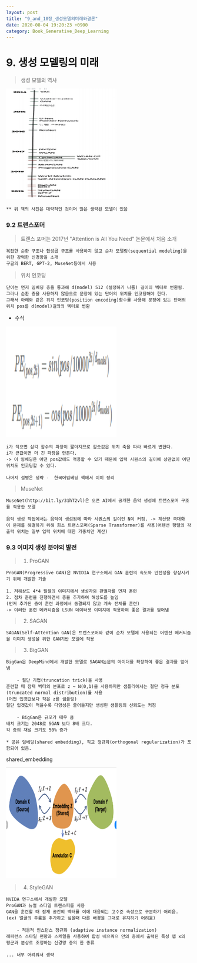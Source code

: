 ```yaml
---
layout: post
title: "9_and_10장_생성모델의미래와결론"
date: 2020-08-04 19:20:23 +0900
category: Book_Generative_Deep_Learning
---
```



# 9. 생성 모델링의 미래

> 생성 모델의 역사 <br>

<img src="/img/book/Generative_Deep_Learning_미술관에_GAN_딥러닝_실전_프로젝트/생성모델_역사.PNG" width="300px" height="300px"></img> <br>

```
** 위 책의 사진은 대략적인 것이며 많은 생략된 모델이 있음
```

### 9.2 트랜스포머

> 트랜스 포머는 2017년 "Attention is All You Need" 논문에서 처음 소개

```
복잡한 순환 구조나 합성곱 구조를 사용하지 않고 순차 모델링(sequential modeling)을 위한 강력한 신경망을 소개
구글의 BERT, GPT-2, MuseNet등에서 사용
```

> 위치 인코딩

```
단어는 먼저 임베딩 층을 통과해 d(model) 512 (설정하기 나름) 길이의 벡터로 변환됨.
그러나 순환 층을 사용하지 않음으로 문장에 있는 단어의 위치를 인코딩해야 한다.
그래서 아래와 같은 위치 인코딩(position encoding)함수를 사용해 문장에 있는 단어의 위치 pos를 d(model)길의의 벡터로 변환
```

- 수식 <br>

<img src="/img/book/Generative_Deep_Learning_미술관에_GAN_딥러닝_실전_프로젝트/position_encoding.PNG" width="300px" height="300px"></img> <br>

```
i가 작으면 삼각 함수의 파장이 짧아지므로 함숫값은 위치 축을 따라 빠르게 변한다.
i가 큰값이면 더 긴 파장을 만든다.
-> 이 임베딩은 어떤 pos값에도 적용할 수 있기 때문에 입력 시퀀스의 길이에 상관없이 어떤 위치도 인코딩할 수 있다.

나머지 설명은 생략 -  한국어임베딩 책에서 이미 정리
```


> MuseNet

```
MuseNet(http://bit.ly/31hT2vl)은 오픈 AI에서 공개한 음악 생성에 트랜스포머 구조를 적용한 모델

음악 생성 작업에서는 음악이 생섬됨에 따라 시퀀스의 길이인 N이 커짐. -> 계산량 극대화
이 문제를 해결하기 위해 희소 트랜스포머(Sparse Transformer)를 사용(어텐션 행렬의 각 출력 위치는 일부 입력 위치에 대한 가중치만 계산)
```

### 9.3 이미지 생성 분야의 발전

> 1. ProGAN

```
ProGAN(Progressive GAN)은 NVIDIA 연구소에서 GAN 훈련의 속도와 안전성을 향상시키기 위해 개발한 기술

1. 저해상도 4*4 필셀의 이미지에서 생성자와 판별자를 먼저 훈련 
2. 점차 훈련을 진행하면서 층을 추가하여 해상도를 높임 
(먼저 추가된 층이 훈련 과정에서 동결되지 않고 계속 전체를 훈련)
-> 이러한 훈련 메커티즘을 LSUN 데이터셋 이미지에 적용하여 좋은 결과를 얻어냄
```

> 2. SAGAN

```
SAGAN(Self-Attention GAN)은 트랜스포머와 같이 순차 모델에 사용되는 어텐션 메커티즘을 이미지 생성을 위한 GAN기반 모델에 적용
```

> 3. BigGAN

```
BigGan은 DeepMind에서 개발한 모델로 SAGAN논문의 아이더를 확장하여 좋은 결과를 얻어냄

    - 절단 기법(truncation trick)을 사용
훈련할 때 잠재 벡터의 분포로 z ~ N(0,1)을 사용하지만 샘플리에서는 절단 정규 분포(truncated normal distribution)를 사용
(어떤 입곗값보다 작은 z를 샘플링)
절단 입곗값이 적을수록 다양성은 줄어들지만 생성된 샘플링의 신뢰도는 커짐

    - BigGan은 규모가 매우 큼
배치 크기는 2048로 SGAN 보다 8배 크다.
각 층의 채널 크기도 50% 증가

* 공유 임베딩(shared embedding), 직교 정규화(orthogonal regularization)가 포함되어 있음.
```

shared_embedding<br>

<img src="/img/book/Generative_Deep_Learning_미술관에_GAN_딥러닝_실전_프로젝트/shared_embedding.PNG" width="300px" height="300px"></img> <br>

> 4. StyleGAN

```
NVIDA 연구소에서 개발한 모델
ProGAN과 뉴럴 스타일 트랜스퍼를 사용
GAN을 훈련할 때 잠재 공간의 벡터를 이에 대응되는 고수준 속성으로 구분하기 어려움.
(ex) 얼굴의 주름을 추가하고 싶을때 다른 배경을 그대로 유지하기 어려움)

    - 적응적 인스턴스 정규화 (adaptive instance normalization)
레퍼런스 스타일 편항과 스케일을 사용하여 합성 네으쿼으 안의 층에서 출력된 특성 맵 x의 평군과 분상르 조정하는 신경망 층의 한 종류

... 너무 어려워서 생략 
```














